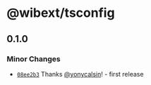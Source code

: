# @wibext/tsconfig

## 0.1.0

### Minor Changes

- [`08ee2b3`](https://github.com/yonycalsin/wibext/commit/08ee2b30a999c8cb2374e5bf263754e5216f70aa) Thanks [@yonycalsin](https://github.com/yonycalsin)! - first release
